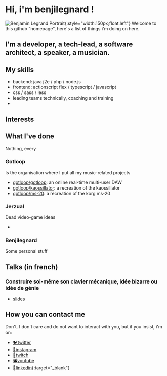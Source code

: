 # Hi, i'm benjilegnard !

![Benjamin Legrand Portrait]( https://avatars.githubusercontent.com/u/745948?v=4 ){:style="width:150px;float:left"}
Welcome to this github "homepage", here's a list of things i'm doing on here.

## I'm a developer, a tech-lead, a software architect, a speaker, a musician.

## My skills

- backend: java j2e / php / node.js
- frontend: actionscript flex / typescript / javascript
- css / sass / less
- leading teams technically, coaching and training
-

## Interests

## What I've done

Nothing, every

### Gotloop

Is the organisation where I put all my music-related projects

- [gotloop/gotloop](): an online real-time multi-user DAW
- [gotloop/kaossillator](): a recreation of the kaossillator
- [gotloop/ms-20](): a recreation of the korg ms-20

### Jerzual

Dead video-game ideas

- []()

### Benjilegnard

Some personal stuff


## Talks (in french)

### Construire soi-même son clavier mécanique, idée bizarre ou idée de génie

- [slides]()

## How you can contact me

Don't. I don't care and do not want to interact with you, but if you insist, i'm on:

- [🐦twitter](https://twitter.com/benjilegnard)
- [📸instagram](https://instagram.com/benjilegnard)
- [📢twitch](https://twitch.tv/benjilegnard)
- [📽️youtube](https://www.youtube.com/channel/UC1j-ULK7Dj0cfQD4dnDfWZg)
- [👔linkedin](https://linkedin.com/l/benjilegnard){:target="_blank"}


